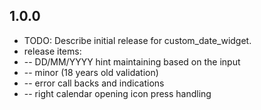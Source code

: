 ## 1.0.0

* TODO: Describe initial release for custom_date_widget.
* release items:
* -- DD/MM/YYYY hint maintaining based on the input
* -- minor (18 years old validation)
* -- error call backs and indications
* -- right calendar opening icon press handling
